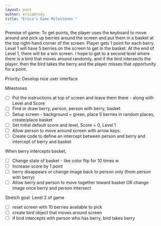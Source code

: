 ```yaml
---
layout: post
author: ericabrody
title: "Erica's Game Milestones "
---
```

Premise of game: 
To get points, the player uses the keyboard to move around and pick up berries around the screen and put them in a basket at the top right-hand corner of the screen. Player gets 1 point for each berry. Level 1 will have 5 berries on the screen to get in the basket. At the end of Level 1, there will be a win screen. I hope to get to a second level where there is a bird that moves around randomly, and if the bird intersects the player, then the bird takes the berry and the player misses that opportunity for a point.

Priority: Develop nice user interface

Milestones
 - [ ] Put the instructions at top of screen and leave them there - along with Level and Score
 - [ ] Find or draw berry, person, person with berry, basket
 - [ ] Setup screen - background  = green, place 5 berries in random places, create/place basket 
 - [ ] Set initial default score and level, Score = 0, Level 1
 - [ ] Allow person to move around screen with arrow keys.
 - [ ] Create code to define an intercept between person and berry and intercept of berry and basket

When berry intercepts basket, 
  - [ ] Change state of basket - like color flip for 10 times w
  - [ ] Increase score by 1 point
  - [ ] berry disappears or change image back to person only (from person with berry)
  - [ ] Allow berry and person to move together toward basket OR change image once berry and person intersect

Stretch goal: Level 2 of game
 - [ ] reset screen with 10 berries available to pick
 - [ ] create bird object that moves around screen 
 - [ ] if bird intercepts with person who has berry, bird takes berry
